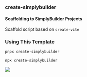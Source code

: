 ### create-simplybuilder     
#### Scaffolding to SimplyBuilder Projects     

Scaffold script based on `create-vite`


### Using This Template   
~~~bash
pnpx create-simplybuilder
~~~
~~~bash
npx create-simplybuilder
~~~

![](https://github.com/SimplyBuilder/create-simplybuilder/demonstration.gif)